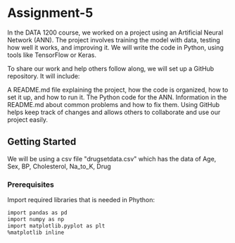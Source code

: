 # Assignment-5

In the DATA 1200 course, we worked on a project using an Artificial Neural Network (ANN). The project involves training the model with data, testing how well it works, and improving it. We will write the code in Python, using tools like TensorFlow or Keras.

To share our work and help others follow along, we will set up a GitHub repository. It will include:

A README.md file explaining the project, how the code is organized, how to set it up, and how to run it.
The Python code for the ANN.
Information in the README.md about common problems and how to fix them.
Using GitHub helps keep track of changes and allows others to collaborate and use our project easily.

## Getting Started
We will be using a csv file "drugsetdata.csv" which has the data of Age,	Sex,	BP,	Cholesterol,	Na_to_K, Drug

### Prerequisites

Import required libraries that is needed in Phython:

```bash
import pandas as pd
import numpy as np
import matplotlib.pyplot as plt
%matplotlib inline
